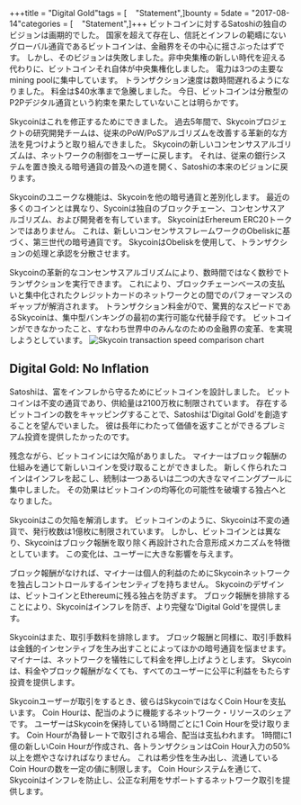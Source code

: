 +++title = "Digital Gold"tags = [    "Statement",]bounty = 5date = "2017-08-14"categories = [    "Statement",]+++
ビットコインに対するSatoshiの独自のビジョンは画期的でした。
国家を超えて存在し、信託とインフレの範疇にないグローバル通貨であるビットコインは、金融界をその中心に揺さぶったはずです。
しかし、そのビジョンは失敗しました。非中央集権の新しい時代を迎える代わりに、ビットコインそれ自体が中央集権化しました。
電力は3つの主要なmining poolに集中しています。
トランザクション速度は数時間遅れるようになりました。
料金は$40水準まで急騰しました。
今日、ビットコインは分散型のP2Pデジタル通貨という約束を果たしていないことは明らかです。

Skycoinはこれを修正するためにできました。
過去5年間で、Skycoinプロジェクトの研究開発チームは、従来のPoW/PoSアルゴリズムを改善する革新的な方法を見つけようと取り組んできました。
Skycoinの新しいコンセンサスアルゴリズムは、ネットワークの制御をユーザーに戻します。
それは、従来の銀行システムを置き換える暗号通貨の普及への道を開く、Satoshiの本来のビジョンに戻ります。

Skycoinのユニークな機能は、Skycoinを他の暗号通貨と差別化します。
最近の多くのコインとは異なり、Sycoinは独自のブロックチェーン、コンセンサスアルゴリズム、および開発者を有しています。
SkycoinはErhereum ERC20トークンではありません。
これは、新しいコンセンサスフレームワークのObeliskに基づく、第三世代の暗号通貨です。
SkycoinはObeliskを使用して、トランザクションの処理と承認を分散させます。

Skycoinの革新的なコンセンサスアルゴリズムにより、数時間ではなく数秒でトランザクションを実行できます。
これにより、ブロックチェーンベースの支払いと集中化されたクレジットカードのネットワークとの間でのパフォーマンスのギャップが解消されます。
トランザクション料金が0で、驚異的なスピードであるSkycoinは、集中型バンキングの最初の実行可能な代替手段です。
ビットコインができなかったこと、すなわち世界中のみんなのための金融界の変革、を実現しようとしています。
![Skycoin transaction speed comparison chart](https://i.imgur.com/i0KNIIr.jpg)
## Digital Gold: No Inflation
Satoshiは、富をインフレから守るためにビットコインを設計しました。
ビットコインは不変の通貨であり、供給量は2100万枚に制限されています。
存在するビットコインの数をキャッピングすることで、Satoshiは'Digital Gold'を創造することを望んでいました。
彼は長年にわたって価値を返すことができるプレミアム投資を提供したかったのです。

残念ながら、ビットコインには欠陥がありました。
マイナーはブロック報酬の仕組みを通じて新しいコインを受け取ることができました。
新しく作られたコインはインフレを起こし、統制は一つあるいは二つの大きなマイニングプールに集中しました。
その効果はビットコインの均等化の可能性を破壊する独占へとなりました。

Skycoinはこの欠陥を解消します。
ビットコインのように、Skycoinは不変の通貨で、発行枚数は1億枚に制限されています。
しかし、ビットコインとは異なり、Skycoinはブロック報酬を取り除く再設計された合意形成メカニズムを特徴としています。
この変化は、ユーザーに大きな影響を与えます。

ブロック報酬がなければ、マイナーは個人的利益のためにSkycoinネットワークを独占しコントロールするインセンティブを持ちません。
Skycoinのデザインは、ビットコインとEthereumに残る独占を防ぎます。
ブロック報酬を排除することにより、Skycoinはインフレを防ぎ、より完璧な'Digital Gold'を提供します。

Skycoinはまた、取引手数料を排除します。
ブロック報酬と同様に、取引手数料は金銭的インセンティブを生み出すことによってほかの暗号通貨を悩ませます。
マイナーは、ネットワークを犠牲にして料金を押し上げようとします。
Skycoinは、料金やブロック報酬がなくても、すべてのユーザーに公平に利益をもたらす投資を提供します。

Skycoinユーザーが取引をするとき、彼らはSkycoinではなくCoin Hourを支払います。
Coin Hourは、配当のように機能するネットワーク・リソースのシェアです。
ユーザーはSkycoinを保持している1時間ごとに1 Coin Hourを受け取ります。
Coin Hourが為替レートで取引される場合、配当は支払われます。
1時間に1億の新しいCoin Hourが作成され、各トランザクションはCoin Hour入力の50%以上を燃やさなければなりません。
これは希少性を生み出し、流通しているCoin Hourの数を一定の値に制限します。
Coin Hourシステムを通じて、Skycoinはインフレを防止し、公正な利用をサポートするネットワーク取引を提供します。
